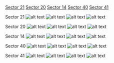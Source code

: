 [Sector 21](#sector21)
[Sector 20](#sector20)
[Sector 14](#sector14)
[Sector 40](#sector40)
[Sector 41](#sector41)

<a name = "sector21"></a>
Sector 21
![alt text](/tt/Qatar-8_Sector_21/Qatar-8_Sector_21_a_TimeSeries.png)
![alt text](/tt/Qatar-8_Sector_21/Qatar-8_Sector_21_b_FoldedLightCurve.png)
![alt text](/tt/Qatar-8_Sector_21/Qatar-8_Sector_21_b_IndividualTransitsWithFit.png)
![alt text](/tt/Qatar-8_Sector_21/Qatar-8_Sector_21_c_TimingResiduals.png)

<a name = "sector20"></a>
Sector 20
![alt text](/tt/Qatar-8_Sector_20/Qatar-8_Sector_20_a_TimeSeries.png)
![alt text](/tt/Qatar-8_Sector_20/Qatar-8_Sector_20_b_FoldedLightCurve.png)
![alt text](/tt/Qatar-8_Sector_20/Qatar-8_Sector_20_b_IndividualTransitsWithFit.png)
![alt text](/tt/Qatar-8_Sector_20/Qatar-8_Sector_20_c_TimingResiduals.png)

<a name = "sector14"></a>
Sector 14
![alt text](/tt/Qatar-8_Sector_14/Qatar-8_Sector_14_a_TimeSeries.png)
![alt text](/tt/Qatar-8_Sector_14/Qatar-8_Sector_14_b_FoldedLightCurve.png)
![alt text](/tt/Qatar-8_Sector_14/Qatar-8_Sector_14_b_IndividualTransitsWithFit.png)
![alt text](/tt/Qatar-8_Sector_14/Qatar-8_Sector_14_c_TimingResiduals.png)

<a name = "sector40"></a>
Sector 40
![alt text](/tt/Qatar-8_Sector_40/Qatar-8_Sector_40_a_TimeSeries.png)
![alt text](/tt/Qatar-8_Sector_40/Qatar-8_Sector_40_b_FoldedLightCurve.png)
![alt text](/tt/Qatar-8_Sector_40/Qatar-8_Sector_40_b_IndividualTransitsWithFit.png)
![alt text](/tt/Qatar-8_Sector_40/Qatar-8_Sector_40_c_TimingResiduals.png)

<a name = "sector41"></a>
Sector 41
![alt text](/tt/Qatar-8_Sector_41/Qatar-8_Sector_41_a_TimeSeries.png)
![alt text](/tt/Qatar-8_Sector_41/Qatar-8_Sector_41_b_FoldedLightCurve.png)
![alt text](/tt/Qatar-8_Sector_41/Qatar-8_Sector_41_b_IndividualTransitsWithFit.png)
![alt text](/tt/Qatar-8_Sector_41/Qatar-8_Sector_41_c_TimingResiduals.png)


